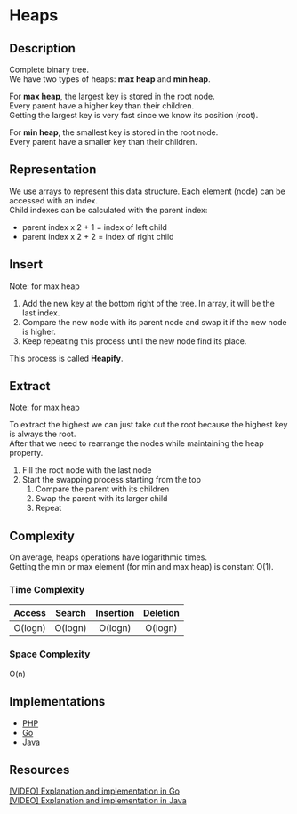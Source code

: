 # Heaps
## Description
Complete binary tree.  
We have two types of heaps: **max heap** and **min heap**.

For **max heap**, the largest key is stored in the root node.  
Every parent have a higher key than their children.  
Getting the largest key is very fast since we know its position (root).  

For **min heap**, the smallest key is stored in the root node.  
Every parent have a smaller key than their children.  

## Representation
We use arrays to represent this data structure. Each element (node) can be accessed with an index.  
Child indexes can be calculated with the parent index:
- parent index x 2 + 1 = index of left child
- parent index x 2 + 2 = index of right child

## Insert
Note: for max heap  

1. Add the new key at the bottom right of the tree. In array, it will be the last index.
2. Compare the new node with its parent node and swap it if the new node is higher.
3. Keep repeating this process until the new node find its place.

This process is called **Heapify**.

## Extract
Note: for max heap  

To extract the highest we can just take out the root because the highest key is always the root.  
After that we need to rearrange the nodes while maintaining the heap property.  

1. Fill the root node with the last node
2. Start the swapping process starting from the top
    1. Compare the parent with its children
    2. Swap the parent with its larger child
    3. Repeat

## Complexity
On average, heaps operations have logarithmic times.  
Getting the min or max element (for min and max heap) is constant O(1).

### Time Complexity
| Access    | Search    | Insertion | Deletion  |
| :-------: | :-------: | :-------: | :-------: |
| O(logn)   | O(logn)   | O(logn)   | O(logn)   |

### Space Complexity
O(n)

## Implementations
- [PHP](./PHP)
- [Go](./Go)
- [Java](./Java)

## Resources
[[VIDEO] Explanation and implementation in Go](https://www.youtube.com/watch?v=3DYIgTC4T1o)  
[[VIDEO] Explanation and implementation in Java](https://www.youtube.com/watch?v=t0Cq6tVNRBA)
